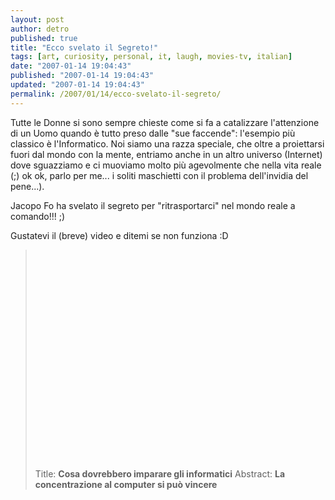 ```yaml
---
layout: post
author: detro
published: true
title: "Ecco svelato il Segreto!"
tags: [art, curiosity, personal, it, laugh, movies-tv, italian]
date: "2007-01-14 19:04:43"
published: "2007-01-14 19:04:43"
updated: "2007-01-14 19:04:43"
permalink: /2007/01/14/ecco-svelato-il-segreto/
---
```


Tutte le Donne si sono sempre chieste come si fa a catalizzare l'attenzione di un Uomo quando è tutto preso dalle "sue faccende": l'esempio più classico è l'Informatico. Noi siamo una razza speciale, che oltre a proiettarsi fuori dal mondo con la mente, entriamo anche in un altro universo (Internet) dove sguazziamo e ci muoviamo molto più agevolmente che nella vita reale (;) ok ok, parlo per me... i soliti maschietti con il problema dell'invidia del pene...).

Jacopo Fo ha svelato il segreto per "ritrasportarci" nel mondo reale a comando!!! ;)

Gustatevi il (breve) video e ditemi se non funziona :D
<blockquote><div align="center">
<object width="425" height="350"><param name="movie" value="http://www.youtube.com/v/4oGcGGtL-9M"></param><param name="wmode" value="transparent"></param><embed src="http://www.youtube.com/v/4oGcGGtL-9M" type="application/x-shockwave-flash" wmode="transparent" width="425" height="350"></embed></object>
</div>
Title: <strong>Cosa dovrebbero imparare gli informatici</strong>
Abstract: <strong>La concentrazione al computer si può vincere</strong>
</blockquote>
